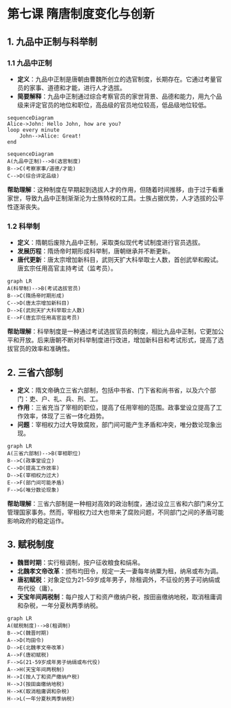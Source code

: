 # 第七课 隋唐制度变化与创新

## 1. 九品中正制与科举制

### 1.1 九品中正制

- **定义**：九品中正制是唐朝由曹魏所创立的选官制度，长期存在。它通过考量官员的家事、道德和才能，进行人才选拔。
- **简要解释**：九品中正制通过综合考察官员的家世背景、品德和能力，用九个品级来评定官员的地位和职位，高品级的官员地位较高，低品级地位较低。

```mermaid
sequenceDiagram
Alice->John: Hello John, how are you?
loop every minute
    John-->Alice: Great!
end
```

```mermaid
sequenceDiagram
A(九品中正制)-->B(选官制度)
B-->C(考察家事/道德/才能)
C-->D(综合评定品级)
```

**帮助理解**：这种制度在早期起到选拔人才的作用，但随着时间推移，由于过于看重家世，导致九品中正制渐渐沦为士族特权的工具。士族占据优势，人才选拔的公平性逐渐丧失。

### 1.2 科举制

- **定义**：隋朝后废除九品中正制，采取类似现代考试制度进行官员选拔。
- **发展历程**：隋炀帝时期形成科举制，唐朝继承并不断更新。
- **唐代更新**：唐太宗增加新科目，武则天扩大科举取士人数，首创武举和殿试。唐玄宗任用高官主持考试（监考员）。

```mermaid
graph LR
A(科举制)-->B(考试选拔官员)
B-->C(隋炀帝时期形成)
C-->D(唐太宗增加新科目)
D-->E(武则天扩大科举取士人数)
E-->F(唐玄宗任用高官监考员)
```

**帮助理解**：科举制度是一种通过考试选拔官员的制度，相比九品中正制，它更加公平和开放。后来唐朝不断对科举制度进行改进，增加新科目和考试形式，提高了选拔官员的效率和准确性。

## 2. 三省六部制

- **定义**：隋文帝确立三省六部制，包括中书省、门下省和尚书省，以及六个部门：吏、户、礼、兵、刑、工。
- **作用**：三省充当了宰相的职位，提高了任用宰相的范围。政事堂设立提高了工作效率，体现了三省一体化趋势。
- **问题**：宰相权力过大导致腐败，部门间可能产生矛盾和冲突，唯分数论现象出现。

```mermaid
graph LR
A(三省六部制)-->B(宰相职位)
B-->C(政事堂设立)
C-->D(提高工作效率)
D-->E(宰相权力过大)
E-->F(部门间可能矛盾)
F-->G(唯分数论现象)
```

**帮助理解**：三省六部制是一种相对高效的政治制度，通过设立三省和六部门来分工管理国家事务。然而，宰相权力过大也带来了腐败问题，不同部门之间的矛盾可能影响政府的稳定运作。

## 3. 赋税制度

- **魏晋时期**：实行租调制，按户征收粮食和绢帛。
- **北魏孝文帝改革**：颁布均田令，规定一夫一妻每年纳粟为租，纳帛或布为调。
- **唐初赋税**：对象定位为21-59岁成年男子，除租调外，不征役的男子可纳绢或布代役（庸）。
- **天宝年间两税制**：每户按人丁和资产缴纳户税，按田亩缴纳地税，取消租庸调和杂税，一年分夏秋两季纳税。

```mermaid
graph LR
A(赋税制度)-->B(租调制)
B-->C(魏晋时期)
A-->D(均田令)
D-->E(北魏孝文帝改革)
A-->F(唐初赋税)
F-->G(21-59岁成年男子纳绢或布代役)
A-->H(天宝年间两税制)
H-->I(按人丁和资产缴纳户税)
H-->J(按田亩缴纳地税)
H-->K(取消租庸调和杂税)
H-->L(一年分夏秋两季纳税)
```


